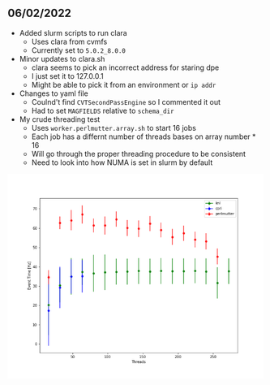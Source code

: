 
## 06/02/2022

* Added slurm scripts to run clara
    * Uses clara from cvmfs
    * Currently set to `5.0.2_8.0.0`
* Minor updates to clara.sh
    * clara seems to pick an incorrect address for staring dpe
    * I just set it to 127.0.0.1
    * Might be able to pick it from an environment or `ip addr`
* Changes to yaml file
    * Coulnd't find `CVTSecondPassEngine` so I commented it out 
    * Had to set `MAGFIELDS` relative to `schema_dir` 
* My crude threading test
    * Uses `worker.perlmutter.array.sh` to start 16 jobs
    * Each job has a differnt number of threads bases on array number * 16
    * Will go through the proper threading procedure to be consistent
    * Need to look into how NUMA is set in slurm by default

![threading](threading.png)
